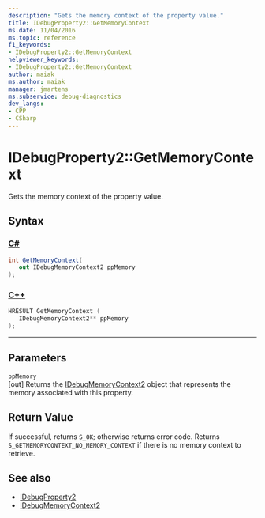 ```yaml
---
description: "Gets the memory context of the property value."
title: IDebugProperty2::GetMemoryContext
ms.date: 11/04/2016
ms.topic: reference
f1_keywords:
- IDebugProperty2::GetMemoryContext
helpviewer_keywords:
- IDebugProperty2::GetMemoryContext
author: maiak
ms.author: maiak
manager: jmartens
ms.subservice: debug-diagnostics
dev_langs:
- CPP
- CSharp
---
```

# IDebugProperty2::GetMemoryContext

Gets the memory context of the property value.

## Syntax

### [C#](#tab/csharp)
```csharp
int GetMemoryContext(
   out IDebugMemoryContext2 ppMemory
);
```
### [C++](#tab/cpp)
```cpp
HRESULT GetMemoryContext ( 
   IDebugMemoryContext2** ppMemory
);
```
---

## Parameters
`ppMemory`\
[out] Returns the [IDebugMemoryContext2](../../../extensibility/debugger/reference/idebugmemorycontext2.md) object that represents the memory associated with this property.

## Return Value
 If successful, returns `S_OK`; otherwise returns error code. Returns `S_GETMEMORYCONTEXT_NO_MEMORY_CONTEXT` if there is no memory context to retrieve.

## See also
- [IDebugProperty2](../../../extensibility/debugger/reference/idebugproperty2.md)
- [IDebugMemoryContext2](../../../extensibility/debugger/reference/idebugmemorycontext2.md)
